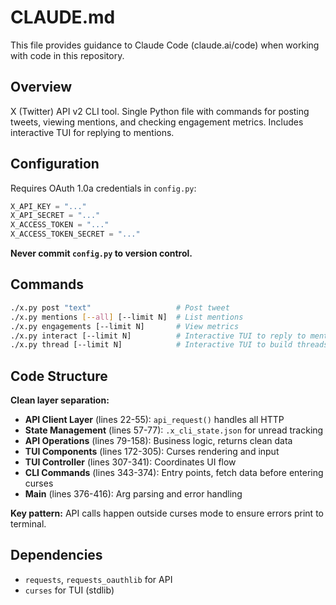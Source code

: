 # CLAUDE.md

This file provides guidance to Claude Code (claude.ai/code) when working with code in this repository.

## Overview

X (Twitter) API v2 CLI tool. Single Python file with commands for posting tweets, viewing mentions, and checking engagement metrics. Includes interactive TUI for replying to mentions.

## Configuration

Requires OAuth 1.0a credentials in `config.py`:
```python
X_API_KEY = "..."
X_API_SECRET = "..."
X_ACCESS_TOKEN = "..."
X_ACCESS_TOKEN_SECRET = "..."
```

**Never commit `config.py` to version control.**

## Commands

```bash
./x.py post "text"                   # Post tweet
./x.py mentions [--all] [--limit N]  # List mentions
./x.py engagements [--limit N]       # View metrics
./x.py interact [--limit N]          # Interactive TUI to reply to mentions
./x.py thread [--limit N]            # Interactive TUI to build threads
```

## Code Structure

**Clean layer separation:**
- **API Client Layer** (lines 22-55): `api_request()` handles all HTTP
- **State Management** (lines 57-77): `.x_cli_state.json` for unread tracking
- **API Operations** (lines 79-158): Business logic, returns clean data
- **TUI Components** (lines 172-305): Curses rendering and input
- **TUI Controller** (lines 307-341): Coordinates UI flow
- **CLI Commands** (lines 343-374): Entry points, fetch data before entering curses
- **Main** (lines 376-416): Arg parsing and error handling

**Key pattern:** API calls happen outside curses mode to ensure errors print to terminal.

## Dependencies

- `requests`, `requests_oauthlib` for API
- `curses` for TUI (stdlib)
